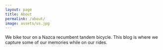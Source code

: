 ```yaml
---
layout: page
title: About
permalink: /about/
image: assets/us.jpg
---
```


We bike tour on a Nazca recumbent tandem bicycle. This blog is where we capture some of our memories while on our rides.

